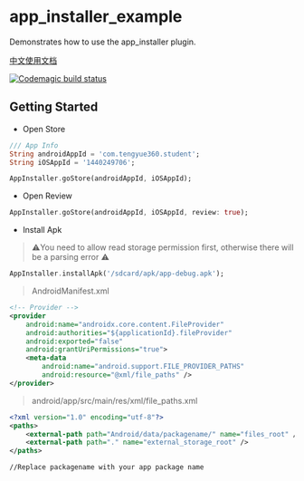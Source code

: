 # app_installer_example

Demonstrates how to use the app_installer plugin.

[中文使用文档](https://github.com/BytesZero/app_installer/tree/master/example/README_CN.md)

[![Codemagic build status](https://api.codemagic.io/apps/5d5610bc6a6c3600097b4391/5d5610bc6a6c3600097b4390/status_badge.svg)](https://codemagic.io/apps/5d5610bc6a6c3600097b4391/5d5610bc6a6c3600097b4390/latest_build)

## Getting Started

- Open Store

```dart
/// App Info
String androidAppId = 'com.tengyue360.student';
String iOSAppId = '1440249706';

AppInstaller.goStore(androidAppId, iOSAppId);
```

- Open Review

```dart
AppInstaller.goStore(androidAppId, iOSAppId, review: true);
```

- Install Apk
> ⚠️You need to allow read storage permission first, otherwise there will be a parsing error ⚠️
```dart
AppInstaller.installApk('/sdcard/apk/app-debug.apk');
```

> AndroidManifest.xml

```xml
<!-- Provider -->
<provider
    android:name="androidx.core.content.FileProvider"
    android:authorities="${applicationId}.fileProvider"
    android:exported="false"
    android:grantUriPermissions="true">
    <meta-data
        android:name="android.support.FILE_PROVIDER_PATHS"
        android:resource="@xml/file_paths" />
</provider>
```

> android/app/src/main/res/xml/file_paths.xml
```xml
<?xml version="1.0" encoding="utf-8"?>
<paths>
    <external-path path="Android/data/packagename/" name="files_root" />
    <external-path path="." name="external_storage_root" />
</paths>

//Replace packagename with your app package name
```
